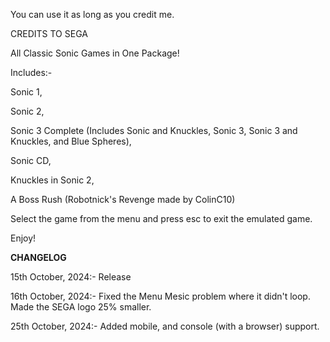 You can use it as long as you credit me.

CREDITS TO SEGA

All Classic Sonic Games in One Package!

Includes:-

Sonic 1,

Sonic 2,

Sonic 3 Complete (Includes Sonic and Knuckles, Sonic 3, Sonic 3 and Knuckles, and Blue Spheres),

Sonic CD,

Knuckles in Sonic 2,

A Boss Rush (Robotnick's Revenge made by ColinC10)

Select the game from the menu and press esc to exit the emulated game.

Enjoy!

____CHANGELOG____

15th October, 2024:- Release

16th October, 2024:- Fixed the Menu Mesic problem where it didn't loop. Made the SEGA logo 25% smaller.

25th October, 2024:- Added mobile, and console (with a browser) support. 
